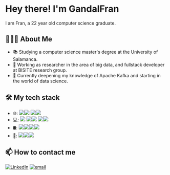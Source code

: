 # Hey there! I'm GandalFran

I am Fran, a 22 year old computer science graduate.

## 🧙🏻‍♂️ About Me
- 📚 Studying a computer science master's degree at the University of Salamanca.
- 💼 Working as researcher in the area of big data, and fullstack developer at BISITE research group.
- 🌱 Currently deepening my knowledge of Apache Kafka and starting in the world of data science.

## 🛠 My tech stack
- 🌐: <img src="https://img.shields.io/badge/vuejs%20-%2335495e.svg?&style=for-the-badge&logo=vue.js&logoColor=%234FC08D" /><img src="https://img.shields.io/badge/vuetify-%231867C0.svg?&style=for-the-badge&logo=vuetify&logoColor=white"> <img src="https://img.shields.io/badge/node.js%20-%2343853D.svg?&style=for-the-badge&logo=node.js&logoColor=white" /><img src="https://img.shields.io/badge/typescript%20-%23007ACC.svg?&style=for-the-badge&logo=typescript&logoColor=white" /> 
- 💻: <img src="https://img.shields.io/badge/python%20-%2314354C.svg?&style=for-the-badge&logo=python&logoColor=white" /> <img src="https://img.shields.io/badge/Celery-%2337814A.svg?&style=for-the-badge&logo=Celery&logoColor=white"/><img src="https://img.shields.io/badge/flask%20-%23000.svg?&style=for-the-badge&logo=flask&logoColor=white" /> <img src="https://img.shields.io/badge/java-%23ED8B00.svg?&style=for-the-badge&logo=java&logoColor=white" /><img src="https://img.shields.io/badge/apache%20kafka-%23000000.svg?&style=for-the-badge&logo=Apache%20Kafka&logoColor=white">
- 🛢: <img src="https://img.shields.io/badge/MongoDB-%234ea94b.svg?&style=for-the-badge&logo=mongodb&logoColor=white" /><img src="https://img.shields.io/badge/postgres-%23316192.svg?&style=for-the-badge&logo=postgresql&logoColor=white" /><img src="https://img.shields.io/badge/mysql-%2300f.svg?&style=for-the-badge&logo=mysql&logoColor=white" /><img src="https://img.shields.io/badge/Neo4J-%23008CC1.svg?&style=for-the-badge&logo=Neo4j&logoColor=white" />
- 🔧: <img src="https://img.shields.io/badge/Git-%23F05032.svg?&style=for-the-badge&logo=Git&logoColor=white" /><img src="https://img.shields.io/badge/GitHub%20Actions-%232088FF.svg?&style=for-the-badge&logo=GitHub%20Actions&logoColor=white"><img src="https://img.shields.io/badge/Amazon%20AWS-%23232F3E.svg?&style=for-the-badge&logo=Amazon%20AWS&logoColor=white">

## 📫 How to contact me

<p>
<a href="https://www.linkedin.com/in/franpintosantos/?locale=en_US"><img alt="LinkedIn" src="https://img.shields.io/badge/linkedin-%230077B5.svg?&style=for-the-badge&logo=linkedin&logoColor=white"></a>
<a href="mailto:franpintosantos@usal.es"><img alt="email" src="https://img.shields.io/badge/gmail-%23D14836.svg?&style=for-the-badge&logo=gmail&logoColor=white"></a>
</p>
